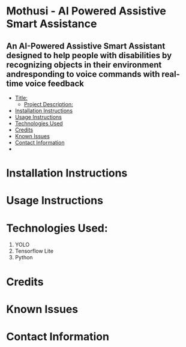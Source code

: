 # Mothusi - AI Powered Assistive Smart Assistance
## An AI-Powered Assistive Smart Assistant designed to help people with disabilities by recognizing objects in their environment andresponding to voice commands with real-time voice feedback

- [Title:](#title)
  - [Project Description:](#project-description)
- [Installation Instructions](#installation-instructions)
- [Usage Instructions](#usage-instructions)
- [Technologies Used](#technologies-used)
- [Credits](#credits)
- [Known Issues](#known-issues)
- [Contact Information](#contact-information)
- [](#)
# Installation Instructions
# Usage Instructions
# Technologies Used:
  1. YOLO
  2. Tensorflow Lite
  3. Python
# Credits
# Known Issues
# Contact Information
#  
